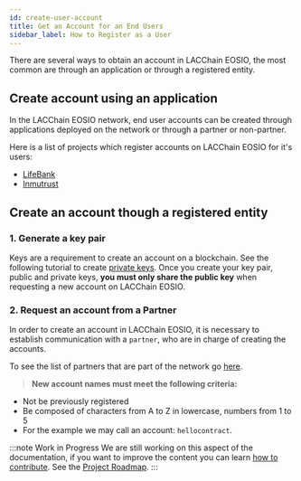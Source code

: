 ```yaml
---
id: create-user-account
title: Get an Account for an End Users
sidebar_label: How to Register as a User
---
```


There are several ways to obtain an account in LACChain EOSIO, the most common are through an application or through a registered entity.

## Create account using an application

In the LACChain EOSIO network, end user accounts can be created through applications deployed on the network or through a partner or non-partner.

Here is a list of projects which register accounts on LACChain EOSIO for it's users:

- [LifeBank](https://lifebank.io/)
- [Inmutrust](https://inmutrust.com/)

## Create an account though a registered entity

### 1. Generate a key pair

Keys are a requirement to create an account on a blockchain. See the following tutorial to create [private keys](./private-keys). Once you create your key pair, public and private keys, **you must only share the public key** when requesting a new account on LACChain EOSIO.

###  2. Request an account from a Partner

In order to create an account in LACChain EOSIO, it is necessary to establish communication with a `partner`, who are in charge of creating the accounts.

To see the list of partners that are part of the network go [here](./partners).

> **New account names must meet the following criteria:**
 - Not be previously registered
 - Be composed of characters from A to Z in lowercase, numbers from 1 to 5 
 - For the example we may call an account: `hellocontract`.

:::note Work in Progress
We are still working on this aspect of the documentation, if you want to improve the content you can learn [how to contribute](./contribute). See the [Project Roadmap](../testnet/roadmap).
:::